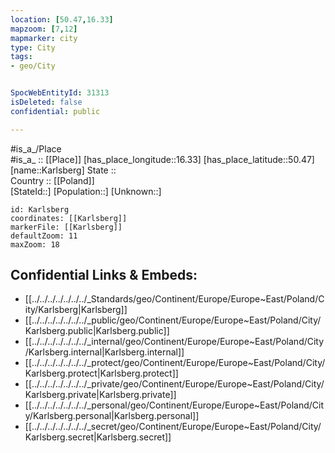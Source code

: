 ```yaml
---
location: [50.47,16.33] 
mapzoom: [7,12] 
mapmarker: city 
type: City
tags:
- geo/City


SpocWebEntityId: 31313
isDeleted: false
confidential: public

---
```

#is_a_/Place  
#is_a_ :: [[Place]] 
[has_place_longitude::16.33] 
[has_place_latitude::50.47] 
[name::Karlsberg] 
State ::  
Country :: [[Poland]]  
[StateId::] 
[Population::] 
[Unknown::] 


```leaflet
id: Karlsberg
coordinates: [[Karlsberg]] 
markerFile: [[Karlsberg]] 
defaultZoom: 11 
maxZoom: 18
```


## Confidential Links & Embeds: 
- [[../../../../../../../_Standards/geo/Continent/Europe/Europe~East/Poland/City/Karlsberg|Karlsberg]] 
- [[../../../../../../../_public/geo/Continent/Europe/Europe~East/Poland/City/Karlsberg.public|Karlsberg.public]] 
- [[../../../../../../../_internal/geo/Continent/Europe/Europe~East/Poland/City/Karlsberg.internal|Karlsberg.internal]] 
- [[../../../../../../../_protect/geo/Continent/Europe/Europe~East/Poland/City/Karlsberg.protect|Karlsberg.protect]] 
- [[../../../../../../../_private/geo/Continent/Europe/Europe~East/Poland/City/Karlsberg.private|Karlsberg.private]] 
- [[../../../../../../../_personal/geo/Continent/Europe/Europe~East/Poland/City/Karlsberg.personal|Karlsberg.personal]] 
- [[../../../../../../../_secret/geo/Continent/Europe/Europe~East/Poland/City/Karlsberg.secret|Karlsberg.secret]] 
